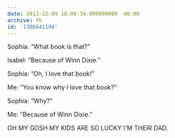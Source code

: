 ```yaml
---
date: 2013-12-09 18:06:34.000000000 -08:00
archive: fb
id: '1386641194'
---
```


Sophia: “What book is that?”

Isabel: “Because of Winn Dixie.”

Sophia: “Oh, I love that book!”

Me: “You know why I love that book?”

Sophia: “Why?”

Me: “Because of Winn Dixie.”

OH MY GOSH MY KIDS ARE SO LUCKY I'M THEIR DAD.
